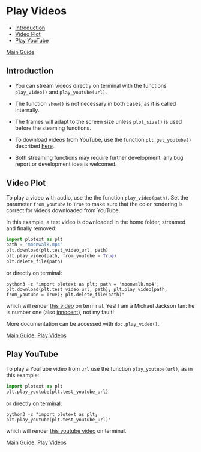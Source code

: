 # Play Videos

- [Introduction](https://github.com/piccolomo/plotext/blob/master/readme/video.md#introduction)
- [Video Plot](https://github.com/piccolomo/plotext/blob/master/readme/video.md#video-plot)
- [Play YouTube](https://github.com/piccolomo/plotext/blob/master/readme/video.md#play-youtube)

[Main Guide](https://github.com/piccolomo/plotext#guide)

## Introduction

- You can stream videos directly on terminal with the functions `play_video()` and `play_youtube(url)`.

- The function `show()` is not necessary in both cases, as it is called internally.

- The frames will adapt to the screen size unless `plot_size()` is used before the steaming functions.

- To download videos from YouTube, use the function `plt.get_youtube()` described [here](https://github.com/piccolomo/plotext/blob/master/readme/utilities.md#file-utilities).

- Both streaming functions may require further development: any bug report or development idea is welcomed. 

## Video Plot

To play a video with audio, use the the function `play_video(path)`. Set the parameter `from_youtube` to `True` to make sure that the color rendering is correct for videos downloaded from YouTube.

In this example, a test video is downloaded in the home folder, streamed and finally removed:

```python
import plotext as plt
path = 'moonwalk.mp4'
plt.download(plt.test_video_url, path)
plt.play_video(path, from_youtube = True)
plt.delete_file(path)
```

or directly on terminal:

```console
python3 -c "import plotext as plt; path = 'moonwalk.mp4'; plt.download(plt.test_video_url, path); plt.play_video(path, from_youtube = True); plt.delete_file(path)"
```

which will render [this video](https://raw.githubusercontent.com/piccolomo/plotext/master/data/moonwalk.mp4) on terminal. Yes! I am a Michael Jackson fan: he is number one (also [innocent](https://www.youtube.com/watch?v=O42IJ7opJFQ)), not my fault! 

More documentation can be accessed with `doc.play_video()`.

[Main Guide](https://github.com/piccolomo/plotext#guide), [Play Videos](https://github.com/piccolomo/plotext/blob/master/readme/video.md)

## Play YouTube

To play a YouTube video from `url` use the function `play_youtube(url)`, as in this example:

```python
import plotext as plt
plt.play_youtube(plt.test_youtube_url)
```

or directly on terminal:

```console
python3 -c "import plotext as plt; plt.play_youtube(plt.test_youtube_url)"
```

which will render [this youtube video](https://www.youtube.com/watch?v=FZM9Ibf0Guk) on terminal. 

[Main Guide](https://github.com/piccolomo/plotext#guide), [Play Videos](https://github.com/piccolomo/plotext/blob/master/readme/video.md)